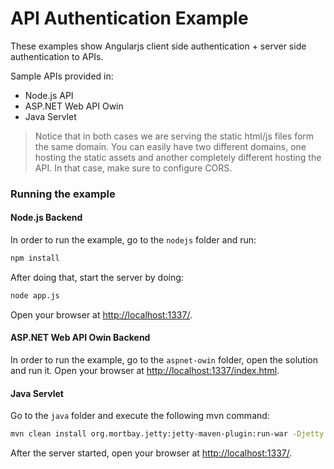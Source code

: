 # API Authentication Example

These examples show Angularjs client side authentication + server side authentication to APIs.

Sample APIs provided in:

* Node.js API
* ASP.NET Web API Owin
* Java Servlet

> Notice that in both cases we are serving the static html/js files form the same domain. You can easily have two different domains, one hosting the static assets and another completely different hosting the API. In that case, make sure to configure CORS.

### Running the example

#### Node.js Backend

In order to run the example, go to the `nodejs` folder and run:
```sh
npm install
```
After doing that, start the server by doing:
```sh
node app.js
```

Open your browser at [http://localhost:1337/](http://localhost:1337).

#### ASP.NET Web API Owin Backend

In order to run the example, go to the `aspnet-owin` folder, open the solution and run it.
Open your browser at [http://localhost:1337/index.html](http://localhost:1337/index.html).

#### Java Servlet

Go to the `java` folder and execute the following mvn command:

```sh
mvn clean install org.mortbay.jetty:jetty-maven-plugin:run-war -Djetty.port=1337
```

After the server started, open your browser at [http://localhost:1337/](http://localhost:1337).
